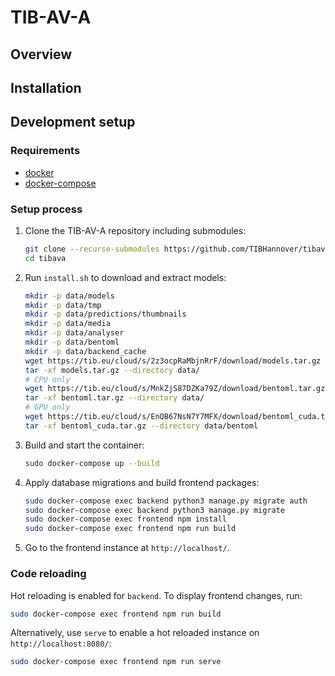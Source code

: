 # TIB-AV-A

<!-- ![](images/iart-salvator.png) -->


## Overview

<!-- The project iART is devoted to the development of an e-Research-tool for digitized, image-oriented research processes in the humanities and cultural sciences. It not only aims to improve the efficiency of retrieval in image databases but also offers various tools for analyzing image data, thereby enhancing scientific work and facilitating new theory formation. The motivation for the project stems from the fundamental importance of the comparative approach in art history, which targets the similarity of pictures and comes along with a rehabilitation of similarity thinking in contemporary philosophy of science. iART is supposed to transfer the approach of art history theorists and practitioners of Comparative Analysis to the digital age, and to extend it by virtue of modern information technology.  -->


## Installation

<!-- At a later point there will be a docker container provided here. -->


## Development setup


### Requirements
* [docker](https://docs.docker.com/get-docker/)
* [docker-compose](https://docs.docker.com/compose/install/)


### Setup process
1. Clone the TIB-AV-A repository including submodules:
    ```sh
    git clone --recurse-submodules https://github.com/TIBHannover/tibava.git
    cd tibava
    ```

2. Run `install.sh` to download and extract models:
    ```sh
    mkdir -p data/models
    mkdir -p data/tmp
    mkdir -p data/predictions/thumbnails
    mkdir -p data/media
    mkdir -p data/analyser
    mkdir -p data/bentoml
    mkdir -p data/backend_cache
    wget https://tib.eu/cloud/s/2z3ocpRaMbjnRrF/download/models.tar.gz
    tar -xf models.tar.gz --directory data/
    # CPU only
    wget https://tib.eu/cloud/s/MnkZjS87DZKa79Z/download/bentoml.tar.gz
    tar -xf bentoml.tar.gz --directory data/
    # GPU only
    wget https://tib.eu/cloud/s/EnQB67NsN7Y7MFX/download/bentoml_cuda.tar.gz
    tar -xf bentoml_cuda.tar.gz --directory data/bentoml
    ```

3. Build and start the container:
    ```sh
    sudo docker-compose up --build
    ```

4. Apply database migrations and build frontend packages:
    ```sh
    sudo docker-compose exec backend python3 manage.py migrate auth
    sudo docker-compose exec backend python3 manage.py migrate
    sudo docker-compose exec frontend npm install
    sudo docker-compose exec frontend npm run build
    ```

5. Go to the frontend instance at `http://localhost/`.


### Code reloading
Hot reloading is enabled for `backend`. To display frontend changes, run:
```sh
sudo docker-compose exec frontend npm run build
```
Alternatively, use `serve` to enable a hot reloaded instance on `http://localhost:8080/`:
```sh
sudo docker-compose exec frontend npm run serve
```


<!-- ## About the project

iART was funded by the [DFG](https://gepris.dfg.de/gepris/projekt/415796915) from 2019 to 2021. Our team consists of [Matthias Springstein](https://www.tib.eu/de/forschung-entwicklung/visual-analytics/mitarbeiterinnen-und-mitarbeiter/matthias-springstein/), [Stefanie Schneider](https://www.kunstgeschichte.uni-muenchen.de/personen/wiss_ma/schneider/index.html), [Javad Rahnama](https://www.hni.uni-paderborn.de/ism/mitarbeiter/155385986504753/), [Ralph Ewerth](https://www.tib.eu/de/forschung-entwicklung/visual-analytics/mitarbeiterinnen-und-mitarbeiter/ralph-ewerth/), [Hubertus Kohle](https://www.kunstgeschichte.uni-muenchen.de/personen/professoren_innen/kohle/index.html), and [Eyke Hüllermeier](https://www.hni.uni-paderborn.de/ism/mitarbeiter/112491383000284/).


## Contributing

Please report issues, feature requests, and questions to the [GitHub issue tracker](https://github.com/TIBHannover/iart/issues). We have a [Contributor Code of Conduct](https://github.com/TIBHannover/iart/blob/master/CODE_OF_CONDUCT.md). By participating in iART you agree to abide by its terms. -->

